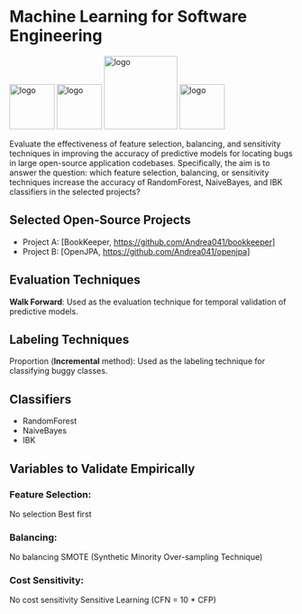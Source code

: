 # Machine Learning for Software Engineering

<p align="left">
  <img src="https://pbs.twimg.com/profile_images/545716709311520769/piLLa1iC_400x400.png" alt="logo" style="width: 80px;"/>
  <img src="https://upload.wikimedia.org/wikipedia/commons/6/67/OpenJPA_Logo.png" alt="logo" style="width: 80px;"/>
  <img src="https://upload.wikimedia.org/wikipedia/commons/8/82/Jira_%28Software%29_logo.svg" alt="logo" style="width: 130px;"/>
  <img src="https://upload.wikimedia.org/wikipedia/commons/e/e0/Git-logo.svg" alt="logo" style="width: 80px;"/>
</p>

Evaluate the effectiveness of feature selection, balancing, and sensitivity techniques in improving the accuracy of predictive models for locating bugs in large open-source application codebases. Specifically, the aim is to answer the question: which feature selection, balancing, or sensitivity techniques increase the accuracy of RandomForest, NaiveBayes, and IBK classifiers in the selected projects?

## Selected Open-Source Projects

- Project A: [BookKeeper, https://github.com/Andrea041/bookkeeper]
- Project B: [OpenJPA, https://github.com/Andrea041/openjpa]

## Evaluation Techniques
**Walk Forward**: Used as the evaluation technique for temporal validation of predictive models.

## Labeling Techniques
Proportion (**Incremental** method): Used as the labeling technique for classifying buggy classes.

## Classifiers
- RandomForest
- NaiveBayes
- IBK

## Variables to Validate Empirically
### Feature Selection:
No selection
Best first

### Balancing:
No balancing
SMOTE (Synthetic Minority Over-sampling Technique)

### Cost Sensitivity:
No cost sensitivity
Sensitive Learning (CFN = 10 * CFP)

